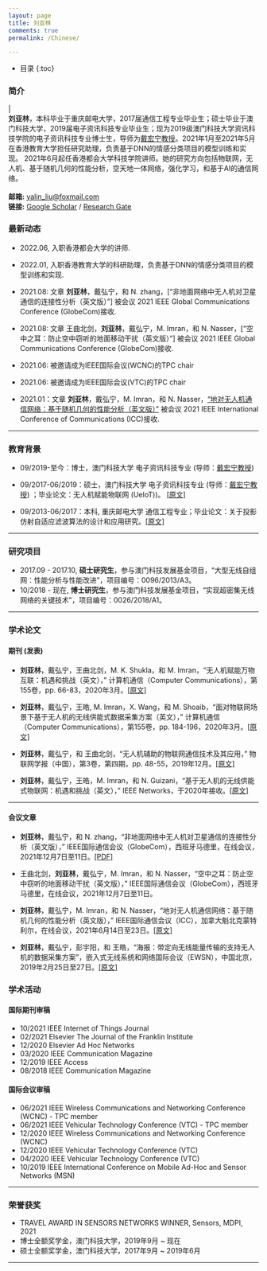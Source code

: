 ```yaml
---
layout: page
title: 刘亚林
comments: true
permalink: /Chinese/

---
```


* 目录
{:toc}


 
### 简介
 
| <br>**刘亚林**，本科毕业于重庆邮电大学，2017届通信工程专业毕业生；硕士毕业于澳门科技大学，2019届电子资讯科技专业毕业生；现为2019级澳门科技大学资讯科技学院的电子资讯科技专业博士生，导师为[戴宏宁教授](https://www.henrylab.net/pubtype/journal/)。2021年1月至2021年5月在香港教育大学担任研究助理，负责基于DNN的情感分类项目的模型训练和实现。 2021年6月起任香港都会大学科技学院讲师。她的研究方向包括物联网，无人机、基于随机几何的性能分析，空天地一体网络，强化学习，和基于AI的通信网络。 <br> <br> **邮箱:** <yalin_liu@foxmail.com> <br>  **链接:** [Google Scholar](https://scholar.google.com/citations?user=boJGB9cAAAAJ&hl=zh-CN) / [Research Gate](https://www.researchgate.net/profile/Yalin-Liu/research?ev=prf_act)  &emsp;  

### 最新动态

* 2022.06, 入职香港都会大学的讲师. 

* 2022.01, 入职香港教育大学的科研助理，负责基于DNN的情感分类项目的模型训练和实现. 

* 2021.08: 文章 **刘亚林**，戴弘宁，和 N. zhang，[“非地面网络中无人机对卫星通信的连接性分析（英文版）”] 被会议 2021 IEEE Global Communications Conference (GlobeCom)接收. 

* 2021.08: 文章 王曲北剑，**刘亚林**，戴弘宁，M. Imran，和 N. Nasser，[“空中之耳：防止空中窃听的地面移动干扰（英文版）”] 被会议 2021 IEEE Global Communications Conference (GlobeCom)接收. 

* 2021.06: 被邀请成为IEEE国际会议(WCNC)的TPC chair

* 2021.06: 被邀请成为IEEE国际会议(VTC)的TPC chair

* 2021.01：文章 **刘亚林**，戴弘宁，M. Imran，和 N. Nasser，[“地对无人机通信网络：基于随机几何的性能分析（英文版）”](https://github.com/yalin-liu/yalin-academic/blob/4c682e1a003864ffb4a826131beab179963baa59/papers/SGG2U.pdf) 被会议 2021 IEEE International Conference of Communications (ICC)接收.

---
### 教育背景

* 09/2019-至今：博士，澳门科技大学 电子资讯科技专业 (导师：[戴宏宁教授](https://www.henrylab.net/pubtype/journal/))

* 09/2017-06/2019：硕士，澳门科技大学 电子资讯科技专业 (导师：[戴宏宁教授](https://www.henrylab.net/pubtype/journal/)) ；毕业论文：无人机赋能物联网 (UeIoT))。 [[原文]](https://github.com/yalin-liu/yalin-liu.github.io/blob/d82d9ad7fcb415b7500a357307ff06702e5ae261/papers/Master_Thesis.pdf)

* 09/2013-06/2017：本科, 重庆邮电大学 通信工程专业；毕业论文：关于投影仿射自适应滤波算法的设计和应用研究。[[原文]](https://github.com/yalin-liu/yalin-liu.github.io/blob/d82d9ad7fcb415b7500a357307ff06702e5ae261/papers/Bach_Thesis.pdf)

---

### 研究项目

* 2017.09 - 2017.10, **硕士研究生**，参与澳门科技发展基金项目，“大型无线自组网：性能分析与性能改进”，项目编号：0096/2013/A3。
* 10/2018 - 现在, **博士研究生**，参与澳门科技发展基金项目，“实现超密集无线网络的关键技术”，项目编号：0026/2018/A1。

---


### 学术论文

#### 期刊 (发表)

* **刘亚林**，戴弘宁，王曲北剑，M. K. Shukla，和 M. Imran，“无人机赋能万物互联：机遇和挑战（英文），” 计算机通信（Computer Communications），第155卷，pp. 66-83，2020年3月。[[原文]](https://github.com/yalin-liu/yalin-academic/blob/4c682e1a003864ffb4a826131beab179963baa59/papers/UAVIOE.pdf)

*  **刘亚林**，戴弘宁，王皓, M. Imran，X. Wang，和 M. Shoaib，“面对物联网场景下基于无人机的无线供能式数据采集方案（英文），” 计算机通信（Computer Communications），第155卷，pp. 184-196，2020年3月。[[原文]](https://github.com/yalin-liu/yalin-academic/blob/4c682e1a003864ffb4a826131beab179963baa59/papers/UAVWET.pdf)

*  **刘亚林**，戴弘宁，和 王曲北剑，“无人机辅助的物联网通信技术及其应用，” 物联网学报（中国），第3卷，第四期，pp. 48-55，2019年12月。[[原文]](https://github.com/yalin-liu/yalin-academic/blob/4c682e1a003864ffb4a826131beab179963baa59/papers/China-UAVIOT.pdf)

*  **刘亚林**，戴弘宁，王皓，M. Imran，和 N. Guizani，“基于无人机的无线供能式物联网：机遇和挑战（英文），” IEEE Networks，于2020年接收。[[原文]](https://github.com/yalin-liu/yalin-academic/blob/4c682e1a003864ffb4a826131beab179963baa59/papers/UWPIOT.pdf)
 
---

#### 会议文章

* **刘亚林**，戴弘宁，和 N. zhang，“非地面网络中无人机对卫星通信的连接性分析（英文版），” IEEE国际通信会议（GlobeCom），西班牙马德里，在线会议，2021年12月7日至11日。[[PDF]](https://github.com/yalin-liu/yalin-liu.github.io/blob/ac92780f706900d9da2079947c9eeec5fb317105/papers/A2S%20GloCom.pdf)

* 王曲北剑，**刘亚林**，戴弘宁，M. Imran，和 N. Nasser，“空中之耳：防止空中窃听的地面移动干扰（英文版），” IEEE国际通信会议（GlobeCom），西班牙马德里，在线会议，2021年12月7日至11日。

* **刘亚林**，戴弘宁，M. Imran，和 N. Nasser，“地对无人机通信网络：基于随机几何的性能分析（英文版），” IEEE国际通信会议（ICC），加拿大魁北克蒙特利尔，在线会议，2021年6月14日至23日。[[原文]](https://github.com/yalin-liu/yalin-academic/blob/4c682e1a003864ffb4a826131beab179963baa59/papers/SGG2U.pdf)

* **刘亚林**，戴弘宁，彭宇阳，和 王皓，“海报：带定向无线能量传输的支持无人机的数据采集方案”，嵌入式无线系统和网络国际会议（EWSN），中国北京，2019年2月25日至27日。[[原文]](https://github.com/yalin-liu/yalin-academic/blob/517ff5d24a5fa74da5a7ebe9110e15de7d988c01/papers/EWSN-liu.pdf)


### 学术活动

#### 国际期刊审稿

* 10/2021 IEEE Internet of Things Journal
* 02/2021 Elsevier The Journal of the Franklin Institute 
* 12/2020 Elsevier Ad Hoc Networks
* 03/2020 IEEE Communication Magazine
* 12/2019 IEEE Access
* 08/2018 IEEE Communication Magazine

#### 国际会议审稿

* 06/2021 IEEE Wireless Communications and Networking Conference (WCNC) - TPC member
* 06/2021 IEEE Vehicular Technology Conference (VTC) - TPC member
* 12/2020 IEEE Wireless Communications and Networking Conference (WCNC)
* 12/2020 IEEE Vehicular Technology Conference (VTC)
* 04/2020 IEEE Vehicular Technology Conference (VTC)
* 10/2019 IEEE International Conference on Mobile Ad-Hoc and Sensor Networks (MSN) 

---

### 荣誉获奖
*  TRAVEL AWARD IN SENSORS NETWORKS WINNER, Sensors, MDPI, 2021
*  博士全额奖学金，澳门科技大学，2019年9月 ~ 现在
*  硕士全额奖学金，澳门科技大学，2017年9月 ~ 2019年6月

---
